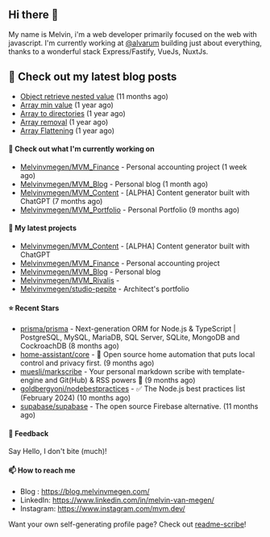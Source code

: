 ## Hi there 👋

My name is Melvin, i'm a web developer primarily focused on the web with javascript.
I'm currently working at [@alvarum](https://alvarum.com/) building just about everything, thanks to a wonderful stack Express/Fastify, VueJs, NuxtJs.

## 📜 Check out my latest blog posts

- [Object retrieve nested value](https://blog.melvinvmegen.com/snippets/object-nested-value) (11 months ago)
- [Array min value](https://blog.melvinvmegen.com/snippets/array-min-value) (1 year ago)
- [Array to directories](https://blog.melvinvmegen.com/snippets/array-directories) (1 year ago)
- [Array removal](https://blog.melvinvmegen.com/snippets/array-removal) (1 year ago)
- [Array Flattening](https://blog.melvinvmegen.com/snippets/flatten-array) (1 year ago)

#### 👷 Check out what I'm currently working on

- [Melvinvmegen/MVM_Finance](https://github.com/Melvinvmegen/MVM_Finance) - Personal accounting project (1 week ago)
- [Melvinvmegen/MVM_Blog](https://github.com/Melvinvmegen/MVM_Blog) - Personal blog (1 month ago)
- [Melvinvmegen/MVM_Content](https://github.com/Melvinvmegen/MVM_Content) - [ALPHA] Content generator built with ChatGPT (7 months ago)
- [Melvinvmegen/MVM_Portfolio](https://github.com/Melvinvmegen/MVM_Portfolio) - Personal Portfolio (9 months ago)

#### 🌱 My latest projects

- [Melvinvmegen/MVM_Content](https://github.com/Melvinvmegen/MVM_Content) - [ALPHA] Content generator built with ChatGPT
- [Melvinvmegen/MVM_Finance](https://github.com/Melvinvmegen/MVM_Finance) - Personal accounting project
- [Melvinvmegen/MVM_Blog](https://github.com/Melvinvmegen/MVM_Blog) - Personal blog
- [Melvinvmegen/MVM_Rivalis](https://github.com/Melvinvmegen/MVM_Rivalis) - 
- [Melvinvmegen/studio-pepite](https://github.com/Melvinvmegen/studio-pepite) - Architect&#39;s portfolio

#### ⭐ Recent Stars

- [prisma/prisma](https://github.com/prisma/prisma) - Next-generation ORM for Node.js &amp; TypeScript | PostgreSQL, MySQL, MariaDB, SQL Server, SQLite, MongoDB and CockroachDB (8 months ago)
- [home-assistant/core](https://github.com/home-assistant/core) - :house_with_garden: Open source home automation that puts local control and privacy first. (9 months ago)
- [muesli/markscribe](https://github.com/muesli/markscribe) - Your personal markdown scribe with template-engine and Git(Hub) &amp; RSS powers 📜 (9 months ago)
- [goldbergyoni/nodebestpractices](https://github.com/goldbergyoni/nodebestpractices) - :white_check_mark:  The Node.js best practices list (February 2024) (10 months ago)
- [supabase/supabase](https://github.com/supabase/supabase) - The open source Firebase alternative. (11 months ago)

#### 💬 Feedback

Say Hello, I don't bite (much)!

#### 📫 How to reach me

- Blog : https://blog.melvinvmegen.com/
- LinkedIn: https://www.linkedin.com/in/melvin-van-megen/
- Instagram: https://www.instagram.com/mvm.dev/

Want your own self-generating profile page? Check out [readme-scribe](https://github.com/muesli/readme-scribe)!
